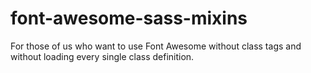 # font-awesome-sass-mixins
For those of us who want to use Font Awesome without class tags and without loading every single class definition.
